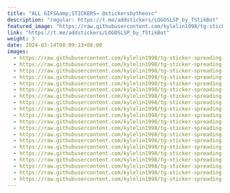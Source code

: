 ```yaml
---
title: "ALL GIFS&amp;STICKERS→ @stickersbytheosc"
description: "regular: https://t.me/addstickers/LOGOSLSP_by_fStikBot"
featured_image: "https://raw.githubusercontent.com/kylelin1998/tg-sticker-spreading-worldwide-images/main/img/c360695b-9994-4c54-8a15-963c3253196b.jpg"
link: "https://t.me/addstickers/LOGOSLSP_by_fStikBot"
weight: 3
date: 2024-03-14T08:09:13+08:00
images:
  - https://raw.githubusercontent.com/kylelin1998/tg-sticker-spreading-worldwide-images/main/img/c360695b-9994-4c54-8a15-963c3253196b.jpg
  - https://raw.githubusercontent.com/kylelin1998/tg-sticker-spreading-worldwide-images/main/img/551ff179-6bac-43c4-bdaa-e67b72de3fd6.jpg
  - https://raw.githubusercontent.com/kylelin1998/tg-sticker-spreading-worldwide-images/main/img/9e680a06-d8d8-4952-9fd3-d2a82eba1b7c.jpg
  - https://raw.githubusercontent.com/kylelin1998/tg-sticker-spreading-worldwide-images/main/img/93d212b7-4d33-4485-bf01-5f48e23e84fa.jpg
  - https://raw.githubusercontent.com/kylelin1998/tg-sticker-spreading-worldwide-images/main/img/668020ed-e64f-4424-b874-37ed6b5feb0e.jpg
  - https://raw.githubusercontent.com/kylelin1998/tg-sticker-spreading-worldwide-images/main/img/dd90912f-b3eb-46dd-8433-2032efe0dc55.jpg
  - https://raw.githubusercontent.com/kylelin1998/tg-sticker-spreading-worldwide-images/main/img/9db9a3b6-0484-4a13-a5ef-5aee0ef600b7.jpg
  - https://raw.githubusercontent.com/kylelin1998/tg-sticker-spreading-worldwide-images/main/img/bd332cef-aeee-4fd9-a7cc-7be2c204f0a3.jpg
  - https://raw.githubusercontent.com/kylelin1998/tg-sticker-spreading-worldwide-images/main/img/67e96985-9654-41a0-89f6-7bd4c174e56a.jpg
  - https://raw.githubusercontent.com/kylelin1998/tg-sticker-spreading-worldwide-images/main/img/ba54167a-8dec-4061-8568-57cc952b4a0a.jpg
  - https://raw.githubusercontent.com/kylelin1998/tg-sticker-spreading-worldwide-images/main/img/e39a5e10-a416-4b80-ba2c-05846e107b8c.jpg
  - https://raw.githubusercontent.com/kylelin1998/tg-sticker-spreading-worldwide-images/main/img/81b04d27-fcf3-4568-badd-80f0304c3792.jpg
  - https://raw.githubusercontent.com/kylelin1998/tg-sticker-spreading-worldwide-images/main/img/609ffce3-bae4-466f-9845-5fc0155fb5ff.jpg
  - https://raw.githubusercontent.com/kylelin1998/tg-sticker-spreading-worldwide-images/main/img/de58f70c-a919-4494-8289-430498aa5fca.jpg
  - https://raw.githubusercontent.com/kylelin1998/tg-sticker-spreading-worldwide-images/main/img/6eb7f5af-e1b3-4007-8f52-6fbe60bd7159.jpg
  - https://raw.githubusercontent.com/kylelin1998/tg-sticker-spreading-worldwide-images/main/img/f001a657-f235-453c-bb3c-10da8cfc0bea.jpg
  - https://raw.githubusercontent.com/kylelin1998/tg-sticker-spreading-worldwide-images/main/img/2d2f5ef6-31b0-416d-8096-88a0d9aab8de.jpg
  - https://raw.githubusercontent.com/kylelin1998/tg-sticker-spreading-worldwide-images/main/img/c7dc6830-fb9e-46ca-a641-65dcbd600486.jpg
  - https://raw.githubusercontent.com/kylelin1998/tg-sticker-spreading-worldwide-images/main/img/335a9706-7606-4477-b9fe-8721109ca647.jpg
  - https://raw.githubusercontent.com/kylelin1998/tg-sticker-spreading-worldwide-images/main/img/b284cf95-8928-42a5-957a-699b1293e512.jpg
---
```

